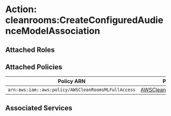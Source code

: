# Action: cleanrooms:CreateConfiguredAudienceModelAssociation

## Attached Roles

## Attached Policies

| Policy ARN | Policy Name |
|------------|-------------|
| `arn:aws:iam::aws:policy/AWSCleanRoomsMLFullAccess` | [AWSCleanRoomsMLFullAccess](../policies.md#awscleanroomsmlfullaccess) |

## Associated Services

